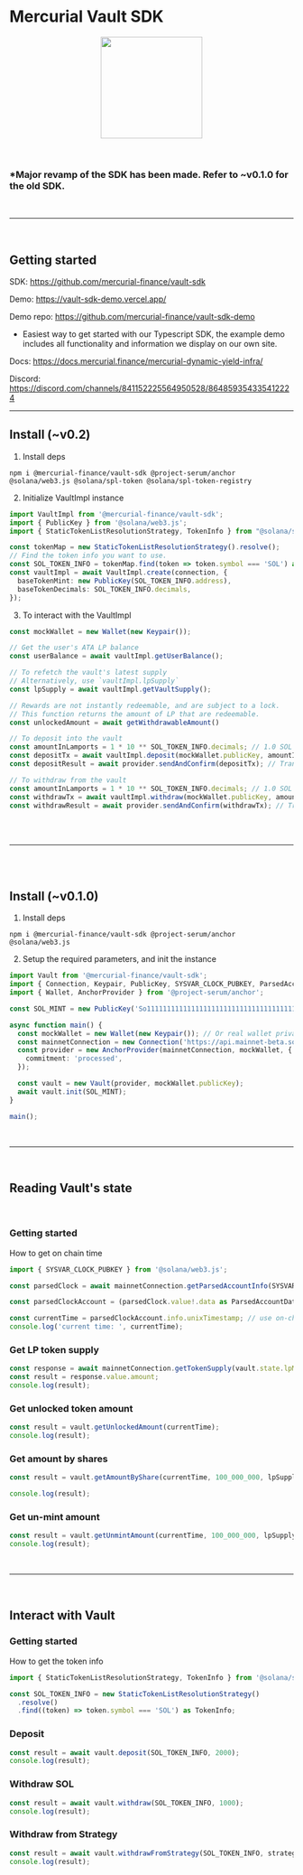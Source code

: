 # Mercurial Vault SDK

<p align="center">
<img align="center" src="https://vaults.mercurial.finance/icons/logo.svg" width="180" height="180" />
</p>
<br>


### *Major revamp of the SDK has been made. Refer to ~v0.1.0 for the old SDK.

<br>
<hr>
<br>

## Getting started
SDK: https://github.com/mercurial-finance/vault-sdk

Demo: https://vault-sdk-demo.vercel.app/

Demo repo: https://github.com/mercurial-finance/vault-sdk-demo
- Easiest way to get started with our Typescript SDK, the example demo includes all functionality and information we display on our own site.

Docs: https://docs.mercurial.finance/mercurial-dynamic-yield-infra/

Discord: https://discord.com/channels/841152225564950528/864859354335412224

<hr>

## Install (~v0.2)

1. Install deps

```
npm i @mercurial-finance/vault-sdk @project-serum/anchor @solana/web3.js @solana/spl-token @solana/spl-token-registry
```

2. Initialize VaultImpl instance
```ts
import VaultImpl from '@mercurial-finance/vault-sdk';
import { PublicKey } from '@solana/web3.js';
import { StaticTokenListResolutionStrategy, TokenInfo } from "@solana/spl-token-registry";

const tokenMap = new StaticTokenListResolutionStrategy().resolve();
// Find the token info you want to use.
const SOL_TOKEN_INFO = tokenMap.find(token => token.symbol === 'SOL') as TokenInfo;
const vaultImpl = await VaultImpl.create(connection, {
  baseTokenMint: new PublicKey(SOL_TOKEN_INFO.address),
  baseTokenDecimals: SOL_TOKEN_INFO.decimals,
});
```

3. To interact with the VaultImpl
```ts
const mockWallet = new Wallet(new Keypair());

// Get the user's ATA LP balance
const userBalance = await vaultImpl.getUserBalance();

// To refetch the vault's latest supply
// Alternatively, use `vaultImpl.lpSupply`
const lpSupply = await vaultImpl.getVaultSupply();

// Rewards are not instantly redeemable, and are subject to a lock.
// This function returns the amount of LP that are redeemable.
const unlockedAmount = await getWithdrawableAmount()

// To deposit into the vault
const amountInLamports = 1 * 10 ** SOL_TOKEN_INFO.decimals; // 1.0 SOL
const depositTx = await vaultImpl.deposit(mockWallet.publicKey, amountInLamports); // Web3 Transaction Object
const depositResult = await provider.sendAndConfirm(depositTx); // Transaction hash

// To withdraw from the vault
const amountInLamports = 1 * 10 ** SOL_TOKEN_INFO.decimals; // 1.0 SOL
const withdrawTx = await vaultImpl.withdraw(mockWallet.publicKey, amountInLamports); // Web3 Transaction Object
const withdrawResult = await provider.sendAndConfirm(withdrawTx); // Transaction hash
```

<br>
<br>
<hr />
<br>
<br>

 ## Install (~v0.1.0)

1. Install deps

```
npm i @mercurial-finance/vault-sdk @project-serum/anchor @solana/web3.js
```

2. Setup the required parameters, and init the instance

```ts
import Vault from '@mercurial-finance/vault-sdk';
import { Connection, Keypair, PublicKey, SYSVAR_CLOCK_PUBKEY, ParsedAccountData } from '@solana/web3.js';
import { Wallet, AnchorProvider } from '@project-serum/anchor';

const SOL_MINT = new PublicKey('So11111111111111111111111111111111111111112');

async function main() {
  const mockWallet = new Wallet(new Keypair()); // Or real wallet private key
  const mainnetConnection = new Connection('https://api.mainnet-beta.solana.com');
  const provider = new AnchorProvider(mainnetConnection, mockWallet, {
    commitment: 'processed',
  });

  const vault = new Vault(provider, mockWallet.publicKey);
  await vault.init(SOL_MINT);
}

main();
```

<br>

---

<br>

## Reading Vault's state

<br>

### Getting started

How to get on chain time

```ts
import { SYSVAR_CLOCK_PUBKEY } from '@solana/web3.js';

const parsedClock = await mainnetConnection.getParsedAccountInfo(SYSVAR_CLOCK_PUBKEY);

const parsedClockAccount = (parsedClock.value!.data as ParsedAccountData).parsed as ParsedClockState;

const currentTime = parsedClockAccount.info.unixTimestamp; // use on-chain time instead of local time
console.log('current time: ', currentTime);
```

### Get LP token supply

```ts
const response = await mainnetConnection.getTokenSupply(vault.state.lpMint);
const result = response.value.amount;
console.log(result);
```

### Get unlocked token amount

```ts
const result = vault.getUnlockedAmount(currentTime);
console.log(result);
```

### Get amount by shares

```ts
const result = vault.getAmountByShare(currentTime, 100_000_000, lpSupply);

console.log(result);
```

### Get un-mint amount

```ts
const result = vault.getUnmintAmount(currentTime, 100_000_000, lpSupply);
console.log(result);
```

<br>

---

<br>

## Interact with Vault

### Getting started

How to get the token info

```ts
import { StaticTokenListResolutionStrategy, TokenInfo } from '@solana/spl-token-registry';

const SOL_TOKEN_INFO = new StaticTokenListResolutionStrategy()
  .resolve()
  .find((token) => token.symbol === 'SOL') as TokenInfo;
```

### Deposit

```ts
const result = await vault.deposit(SOL_TOKEN_INFO, 2000);
console.log(result);
```

### Withdraw SOL

```ts
const result = await vault.withdraw(SOL_TOKEN_INFO, 1000);
console.log(result);
```

### Withdraw from Strategy

```ts
const result = await vault.withdrawFromStrategy(SOL_TOKEN_INFO, strategy, 1000);
console.log(result);
```
